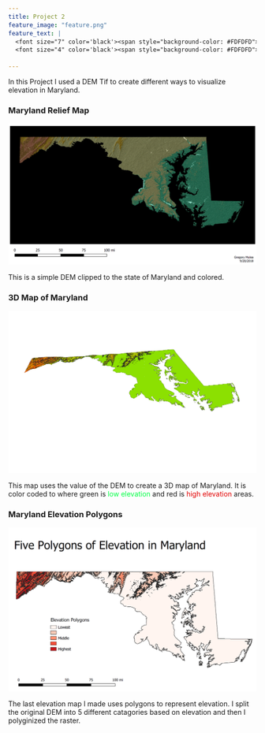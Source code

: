 ```yaml
---
title: Project 2
feature_image: "feature.png"
feature_text: |
  <font size="7" color='black'><span style="background-color: #FDFDFD"> Elevation of Maryland </span></font><br>
  <font size="4" color='black'><span style="background-color: #FDFDFD"> Displayed With Different Methods </span></font>
  
---
```


In this Project I used a DEM Tif to create different ways to visualize elevation in Maryland.

### Maryland Relief Map
![](MD_relief2.png)

This is a simple DEM clipped to the state of Maryland and colored.

### 3D Map of Maryland
![](3dMD2.png)

This map uses the value of the DEM to create a 3D map of Maryland.  It is color coded to where green is <span style="color:#00FF44">low elevation</span> and red is <span style="color:#E10000">high elevation</span> areas.

### Maryland Elevation Polygons
![](MD_poly.png)

The last elevation map I made uses polygons to represent elevation.  I split the original DEM into 5 different catagories based on elevation and then I polyginized the raster.
